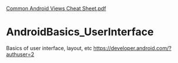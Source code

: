 [Common Android Views Cheat Sheet.pdf](https://github.com/SoumyadeepDey2002/AndroidBasics_UserInterface/files/6415649/Common.Android.Views.Cheat.Sheet.pdf)
# AndroidBasics_UserInterface
Basics of user interface, layout, etc 
https://developer.android.com/?authuser=2
